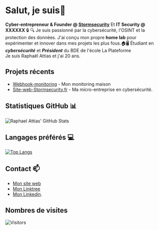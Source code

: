 
# Salut, je suis👋

**Cyber-entrepreneur & Founder @ [Stormsecurity](https://stormsecurity.fr)**
Et **IT Security @ XXXXXX** 🔒
🔍 Je suis passionné par la cybersécurité, l'OSINT et la protection des données. J'ai conçu mon propre **home lab** pour expérimenter et innover dans mes projets les plus fous.🏠🖥️ 
Étudiant en ***cybersécurité*** et ***Président*** du BDE de l'école La Plateforme  
Je suis Raphaël Attias et j'ai 20 ans.
## Projets récents
- [Webhook-monitoring](https://github.com/raphael-attias/Webhook-monitoring) - Mon monitoring maison
- [Site-web-Stormsecurity.fr](https://github.com/raphael-attias/Site-web-Stormsecurity.fr) - Ma micro-entreprise en cybersécurité.

## Statistiques GitHub 📊

![Raphael Attias' GitHub Stats](https://github-readme-stats.vercel.app/api?username=raphael-attias&show_icons=true&count_private=true&theme=chartreuse-dark&hide_rank=false)


## Langages préférés 💻
[![Top Langs](https://github-readme-stats.vercel.app/api/top-langs/?username=raphael-attias&layout=donut&theme=chartreuse-dark)](https://github.com/anuraghazra/github-readme-stats)

## Contact 📫
- [Mon site web](https://stormsecurity.fr)
- [Mon Linktree](https://linktr.ee/raphael.attias)
- [Mon Linkedin](https://www.linkedin.com/in/raphael-attias-b3090b298/).

## Nombres de visites
![Visitors](https://visitor-badge.laobi.icu/badge?page_id=raphael-attias.mon-readme)
